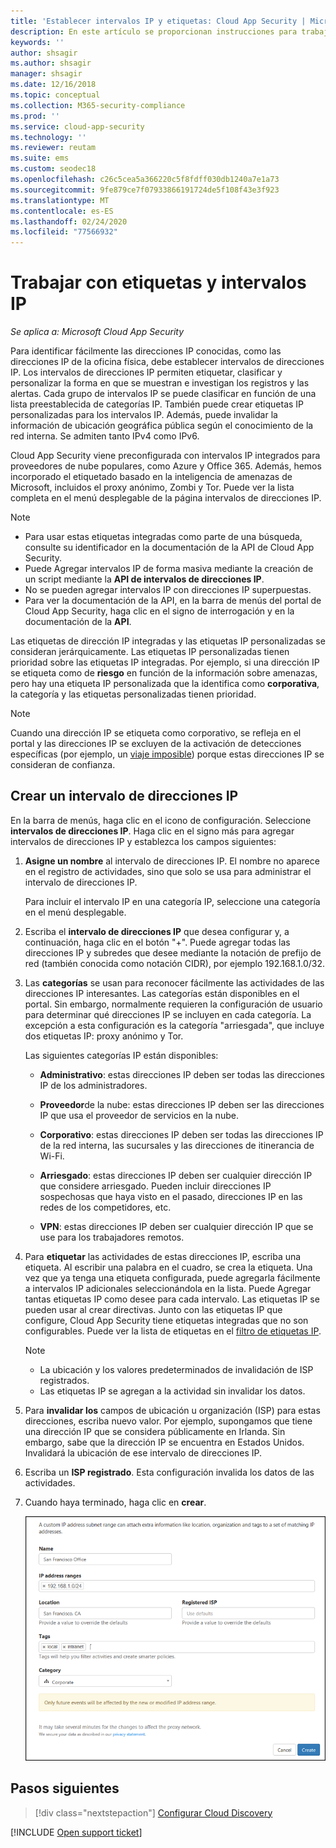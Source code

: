 ```yaml
---
title: 'Establecer intervalos IP y etiquetas: Cloud App Security | Microsoft Docs'
description: En este artículo se proporcionan instrucciones para trabajar con etiquetas IP y categorías IP.
keywords: ''
author: shsagir
ms.author: shsagir
manager: shsagir
ms.date: 12/16/2018
ms.topic: conceptual
ms.collection: M365-security-compliance
ms.prod: ''
ms.service: cloud-app-security
ms.technology: ''
ms.reviewer: reutam
ms.suite: ems
ms.custom: seodec18
ms.openlocfilehash: c26c5cea5a366220c5f8fdff030db1240a7e1a73
ms.sourcegitcommit: 9fe879ce7f07933866191724de5f108f43e3f923
ms.translationtype: MT
ms.contentlocale: es-ES
ms.lasthandoff: 02/24/2020
ms.locfileid: "77566932"
---
```

#  <a name="IPtagsandRanges"></a>Trabajar con etiquetas y intervalos IP

*Se aplica a: Microsoft Cloud App Security*

Para identificar fácilmente las direcciones IP conocidas, como las direcciones IP de la oficina física, debe establecer intervalos de direcciones IP. Los intervalos de direcciones IP permiten etiquetar, clasificar y personalizar la forma en que se muestran e investigan los registros y las alertas. Cada grupo de intervalos IP se puede clasificar en función de una lista preestablecida de categorías IP. También puede crear etiquetas IP personalizadas para los intervalos IP. Además, puede invalidar la información de ubicación geográfica pública según el conocimiento de la red interna. Se admiten tanto IPv4 como IPv6.

Cloud App Security viene preconfigurada con intervalos IP integrados para proveedores de nube populares, como Azure y Office 365. Además, hemos incorporado el etiquetado basado en la inteligencia de amenazas de Microsoft, incluidos el proxy anónimo, Zombi y Tor. Puede ver la lista completa en el menú desplegable de la página intervalos de direcciones IP.

> [!NOTE]
>
> - Para usar estas etiquetas integradas como parte de una búsqueda, consulte su identificador en la documentación de la API de Cloud App Security.
> - Puede Agregar intervalos IP de forma masiva mediante la creación de un script mediante la **API de intervalos de direcciones IP**.
> - No se pueden agregar intervalos IP con direcciones IP superpuestas.
> - Para ver la documentación de la API, en la barra de menús del portal de Cloud App Security, haga clic en el signo de interrogación y en la documentación de la **API**.

Las etiquetas de dirección IP integradas y las etiquetas IP personalizadas se consideran jerárquicamente. Las etiquetas IP personalizadas tienen prioridad sobre las etiquetas IP integradas. Por ejemplo, si una dirección IP se etiqueta como de **riesgo** en función de la información sobre amenazas, pero hay una etiqueta IP personalizada que la identifica como **corporativa**, la categoría y las etiquetas personalizadas tienen prioridad.

>[!NOTE]
> Cuando una dirección IP se etiqueta como corporativo, se refleja en el portal y las direcciones IP se excluyen de la activación de detecciones específicas (por ejemplo, un [viaje imposible](anomaly-detection-policy.md#impossible-travel)) porque estas direcciones IP se consideran de confianza.

## <a name="create-an-ip-address-range"></a>Crear un intervalo de direcciones IP

En la barra de menús, haga clic en el icono de configuración. Seleccione **intervalos de direcciones IP**. Haga clic en el signo más para agregar intervalos de direcciones IP y establezca los campos siguientes:

1. **Asigne un nombre** al intervalo de direcciones IP. El nombre no aparece en el registro de actividades, sino que solo se usa para administrar el intervalo de direcciones IP.

    Para incluir el intervalo IP en una categoría IP, seleccione una categoría en el menú desplegable.

2. Escriba el **intervalo de direcciones IP** que desea configurar y, a continuación, haga clic en el botón "+". Puede agregar todas las direcciones IP y subredes que desee mediante la notación de prefijo de red (también conocida como notación CIDR), por ejemplo 192.168.1.0/32.

3. Las **categorías** se usan para reconocer fácilmente las actividades de las direcciones IP interesantes. Las categorías están disponibles en el portal. Sin embargo, normalmente requieren la configuración de usuario para determinar qué direcciones IP se incluyen en cada categoría. La excepción a esta configuración es la categoría "arriesgada", que incluye dos etiquetas IP: proxy anónimo y Tor.

    Las siguientes categorías IP están disponibles:

    - **Administrativo**: estas direcciones IP deben ser todas las direcciones IP de los administradores.

    - **Proveedor**de la nube: estas direcciones IP deben ser las direcciones IP que usa el proveedor de servicios en la nube.

    - **Corporativo**: estas direcciones IP deben ser todas las direcciones IP de la red interna, las sucursales y las direcciones de itinerancia de Wi-Fi.

    - **Arriesgado**: estas direcciones IP deben ser cualquier dirección IP que considere arriesgado. Pueden incluir direcciones IP sospechosas que haya visto en el pasado, direcciones IP en las redes de los competidores, etc.

    - **VPN**: estas direcciones IP deben ser cualquier dirección IP que se use para los trabajadores remotos.

4. Para **etiquetar** las actividades de estas direcciones IP, escriba una etiqueta. Al escribir una palabra en el cuadro, se crea la etiqueta. Una vez que ya tenga una etiqueta configurada, puede agregarla fácilmente a intervalos IP adicionales seleccionándola en la lista. Puede Agregar tantas etiquetas IP como desee para cada intervalo. Las etiquetas IP se pueden usar al crear directivas.  Junto con las etiquetas IP que configure, Cloud App Security tiene etiquetas integradas que no son configurables. Puede ver la lista de etiquetas en el [filtro de etiquetas IP](activity-filters.md).
    > [!NOTE]
    > - La ubicación y los valores predeterminados de invalidación de ISP registrados.
    > - Las etiquetas IP se agregan a la actividad sin invalidar los datos.

5. Para **invalidar los** campos de ubicación u organización (ISP) para estas direcciones, escriba nuevo valor. Por ejemplo, supongamos que tiene una dirección IP que se considera públicamente en Irlanda. Sin embargo, sabe que la dirección IP se encuentra en Estados Unidos. Invalidará la ubicación de ese intervalo de direcciones IP.

6. Escriba un **ISP registrado**. Esta configuración invalida los datos de las actividades.

7. Cuando haya terminado, haga clic en **crear**.

    ![intervalo nuevo](media/newipaddress-range.png "intervalo nuevo")

## <a name="next-steps"></a>Pasos siguientes

> [!div class="nextstepaction"]
> [Configurar Cloud Discovery](set-up-cloud-discovery.md)

[!INCLUDE [Open support ticket](includes/support.md)]
